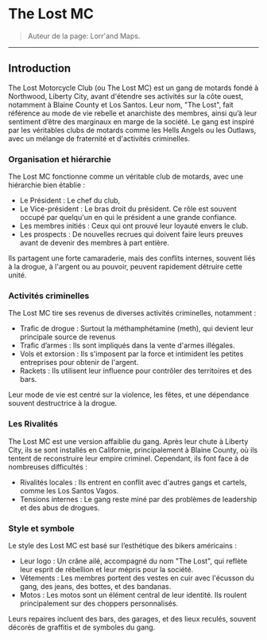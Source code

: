 # The Lost MC

> Auteur de la page: Lorr'and Maps. 

---

## Introduction

The Lost Motorcycle Club (ou The Lost MC) est un gang de motards fondé à Northwood, Liberty City, avant d'étendre ses activités sur la côte ouest, notamment à Blaine County et Los Santos. Leur nom, "The Lost", fait référence au mode de vie rebelle et anarchiste des membres, ainsi qu’à leur sentiment d’être des marginaux en marge de la société.
Le gang est inspiré par les véritables clubs de motards comme les Hells Angels ou les Outlaws, avec un mélange de fraternité et d'activités criminelles.

### Organisation et hiérarchie

The Lost MC fonctionne comme un véritable club de motards, avec une hiérarchie bien établie :
- Le Président : Le chef du club, 
- Le Vice-président : Le bras droit du président. Ce rôle est souvent occupé par quelqu'un en qui le président a une grande confiance.
- Les membres initiés : Ceux qui ont prouvé leur loyauté envers le club.
- Les prospects : De nouvelles recrues qui doivent faire leurs preuves avant de devenir des membres à part entière.

Ils partagent une forte camaraderie, mais des conflits internes, souvent liés à la drogue, à l'argent ou au pouvoir, peuvent rapidement détruire cette unité.

### Activités criminelles

The Lost MC tire ses revenus de diverses activités criminelles, notamment :
- Trafic de drogue : Surtout la méthamphétamine (meth), qui devient leur principale source de revenus
- Trafic d’armes : Ils sont impliqués dans la vente d'armes illégales.
- Vols et extorsion : Ils s'imposent par la force et intimident les petites entreprises pour obtenir de l'argent.
- Rackets : Ils utilisent leur influence pour contrôler des territoires et des bars.

Leur mode de vie est centré sur la violence, les fêtes, et une dépendance souvent destructrice à la drogue.

### Les Rivalités 

The Lost MC est une version affaiblie du gang. Après leur chute à Liberty City, ils se sont installés en Californie, principalement à Blaine County, où ils tentent de reconstruire leur empire criminel. Cependant, ils font face à de nombreuses difficultés :
- Rivalités locales : Ils entrent en conflit avec d'autres gangs et cartels, comme les Los Santos Vagos.
- Tensions internes : Le gang reste miné par des problèmes de leadership et des abus de drogues.

### Style et symbole

Le style des Lost MC est basé sur l’esthétique des bikers américains :
- Leur logo : Un crâne ailé, accompagné du nom "The Lost", qui reflète leur esprit de rébellion et leur mépris pour la société.
- Vêtements : Les membres portent des vestes en cuir avec l'écusson du gang, des jeans, des bottes, et des bandanas.
- Motos : Les motos sont un élément central de leur identité. Ils roulent principalement sur des choppers personnalisés.

Leurs repaires incluent des bars, des garages, et des lieux reculés, souvent décorés de graffitis et de symboles du gang.